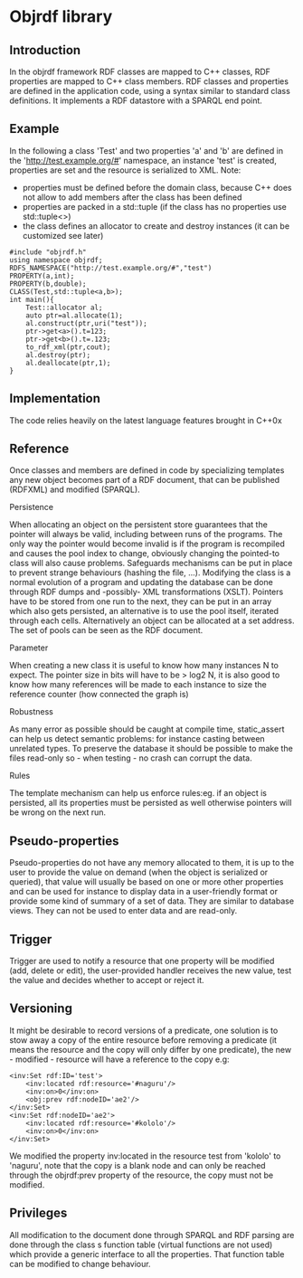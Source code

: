 # Objrdf library
## Introduction
In the objrdf framework RDF classes are mapped to C++ classes, RDF properties are mapped to C++ class members. 
RDF classes and properties are defined in the application code, using a syntax similar to standard class definitions.
It implements a RDF datastore with a SPARQL end point.

## Example
In the following a class 'Test' and two properties 'a' and 'b' are defined in the 'http://test.example.org/#' namespace, an instance 'test' is created, properties are set and the resource is serialized to XML. Note: 
* properties must be defined before the domain class, because C++ does not allow to add members after the class has been defined	
* properties are packed in a std::tuple (if the class has no properties use std::tuple<>)
* the class defines an allocator to create and destroy instances (it can be customized see later)
```
#include "objrdf.h"
using namespace objrdf;
RDFS_NAMESPACE("http://test.example.org/#","test")
PROPERTY(a,int);
PROPERTY(b,double);
CLASS(Test,std::tuple<a,b>);
int main(){
	Test::allocator al;
	auto ptr=al.allocate(1);
	al.construct(ptr,uri("test"));
	ptr->get<a>().t=123;
	ptr->get<b>().t=.123;
	to_rdf_xml(ptr,cout);
	al.destroy(ptr);
	al.deallocate(ptr,1);
}
```
## Implementation
The code relies heavily on the latest language features brought in C++0x

## Reference

Once classes and members are defined in code by specializing templates any new object becomes part of a RDF document, that can be published (RDFXML) and 
modified (SPARQL).

Persistence

When allocating an object on the persistent store guarantees that the pointer will always be valid, including between runs of the programs.
The only way the pointer would become invalid is if the program is recompiled and causes the pool index to change, obviously changing the pointed-to class will also cause problems.
Safeguards mechanisms can be put in place to prevent strange behaviours (hashing the file, ...).
Modifying the class is a normal evolution of a program and updating the database can be done through RDF dumps and -possibly- XML transformations (XSLT).
Pointers have to be stored from one run to the next, they can be put in an array which also gets persisted, an alternative is to use the pool itself, iterated through each cells.
Alternatively an object can be allocated at a set address.
The set of pools can be seen as the RDF document.

Parameter

When creating a new class it is useful to know how many instances N to expect.
The pointer size in bits will have to be > log2 N, it is also good to know how many references will be made to each instance to size the reference counter (how connected the graph is)

Robustness

As many error as possible should be caught at compile time, static_assert can help us detect semantic problems: for instance casting between unrelated types.
To preserve the database it should be possible to make the files read-only so - when testing - no crash can corrupt the data.

Rules

The template mechanism can help us enforce rules:eg. if an object is persisted, all its properties must be persisted as well otherwise pointers will be wrong on the next run.

## Pseudo-properties

Pseudo-properties do not have any memory allocated to them, it is up to the user to provide the value on demand (when the object is serialized or queried), that value will usually be based on one or more other properties and can be used for instance to display data in a user-friendly format or provide some kind of summary of a set of data. They are similar to database views. They can not be used to enter data and are read-only.

## Trigger

Trigger are used to notify a resource that one property will be modified (add, delete or edit), the user-provided handler receives the new value, test the value and decides whether to accept or reject it.

## Versioning

It might be desirable to record versions of a predicate, one solution is to stow away a copy of the entire resource before removing a predicate (it means the resource and the copy will only differ by one predicate), the new - modified - resource will have a reference to the copy e.g:

	<inv:Set rdf:ID='test'>
		<inv:located rdf:resource='#naguru'/>
		<inv:on>0</inv:on>
		<obj:prev rdf:nodeID='ae2'/>
	</inv:Set>
	<inv:Set rdf:nodeID='ae2'>
		<inv:located rdf:resource='#kololo'/>
		<inv:on>0</inv:on>
	</inv:Set>
We modified the property inv:located in the resource test from 'kololo' to 'naguru', note that the copy is a blank node and can only be reached through the objrdf:prev property of the resource, the copy must not be modified. 

## Privileges

All modification to the document done through SPARQL and RDF parsing are done through the class s function table (virtual functions are not used) which provide a generic interface to all the properties. That function table can be modified to change behaviour.


